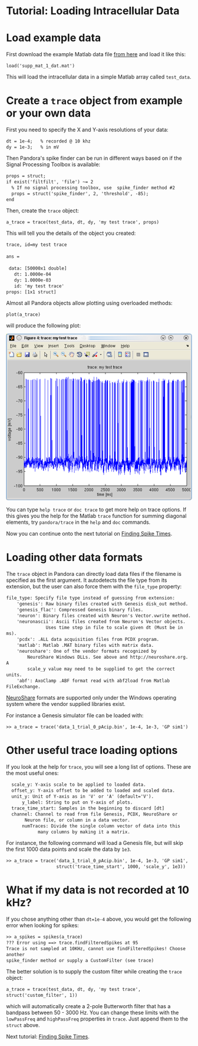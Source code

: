 # Tutorial: Loading Intracellular Data

# Load example data
First download the example Matlab data file [from here](doc/tutorials/incf/file "supp_mat_1_dat.mat") and load it like this:

    load('supp_mat_1_dat.mat')

This will load the intracellular data in a simple Matlab array called `test_data`.

# Create a `trace` object from example or your own data

First you need to specify the X and Y-axis resolutions of your data:

    dt = 1e-4;   % recorded @ 10 khz
    dy = 1e-3;   % in mV

Then Pandora's spike finder can be run in different ways based on if the Signal Processing Toolbox is available:

    props = struct;
    if exist('filtfilt', 'file') ~= 2
      % If no signal processing toolbox, use  spike_finder method #2
      props = struct('spike_finder', 2, 'threshold', -85);
    end

Then, create the `trace` object:

    a_trace = trace(test_data, dt, dy, 'my test trace', props)

This will tell you the details of the object you created:

    trace, id=my test trace

    ans = 

     data: [50000x1 double]
       dt: 1.0000e-04
       dy: 1.0000e-03
       id: 'my test trace'
    props: [1x1 struct]

Almost all Pandora objects allow plotting using overloaded methods:

    plot(a_trace)

will produce the following plot:

![trace plot](screenshot-trace-plot.png)

You can type `help trace` or `doc trace` to get more help on trace options. If this gives you the help for the Matlab `trace` function for summing diagonal elements, try `pandora/trace` in the `help` and `doc` commands.

Now you can continue onto the next tutorial on [Finding Spike Times](finding-spikes-incf.markdown).

# Loading other data formats

The `trace` object in Pandora can directly load data files if the filename is specified as the first argument. It autodetects the file type from its extension, but the user can also force them with the `file_type` property:

    file_type: Specify file type instead of guessing from extension:
 		'genesis': Raw binary files created with Genesis disk_out method.
 		'genesis_flac': Compressed Genesis binary files.
 		'neuron': Binary files created with Neuron's Vector.vwrite method.
 		'neuronascii': Ascii files created from Neuron's Vector objects. 
 			       Uses time step in file to scale given dt (Must be in ms).
 		'pcdx': .ALL data acquisition files from PCDX program.
 		'matlab': Matlab .MAT binary files with matrix data.
 		'neuroshare': One of the vendor formats recognized by
 			NeuroShare Windows DLLs. See above and http://neuroshare.org. A
 			scale_y value may need to be supplied to get the correct units.
 		'abf': AxoClamp .ABF format read with abf2load from Matlab FileExchange.

[NeuroShare](http://neuroshare.org) formats are supported only under the Windows operating system where the vendor supplied libraries exist.

For instance a Genesis simulator file can be loaded with:

    >> a_trace = trace('data_1_trial_0_pAcip.bin', 1e-4, 1e-3, 'GP sim1')

# Other useful trace loading options

If you look at the help for `trace`, you will see a long list of options. These are the most useful ones:

 	  scale_y: Y-axis scale to be applied to loaded data.
 	  offset_y: Y-axis offset to be added to loaded and scaled data.
 	  unit_y: Unit of Y-axis as in 'V' or 'A' (default='V').
          y_label: String to put on Y-axis of plots.
 	  trace_time_start: Samples in the beginning to discard [dt]
 	  channel: Channel to read from file Genesis, PCDX, NeuroShare or
 	  	   Neuron file, or column in a data vector.
          numTraces: Divide the single column vector of data into this
          		many columns by making it a matrix.

For instance, the following command will load a Genesis file, but will skip the first 1000 data points and scale the data by `1e3`.

    >> a_trace = trace('data_1_trial_0_pAcip.bin', 1e-4, 1e-3, 'GP sim1', 
                       struct('trace_time_start', 1000, 'scale_y', 1e3))

# What if my data is not recorded at 10 kHz?

If you chose anything other than `dt=1e-4` above, you would get the following error when looking for spikes:

    >> a_spikes = spikes(a_trace)
    ??? Error using ==> trace.findFilteredSpikes at 95
    Trace is not sampled at 10KHz, cannot use findFilteredSpikes! Choose another
    spike_finder method or supply a CustomFilter (see trace)

The better solution is to supply the custom filter while creating the `trace` object:

    a_trace = trace(test_data, dt, dy, 'my test trace', struct('custom_filter', 1))

which will automatically create a 2-pole Butterworth filter that has a bandpass between 50 - 3000 Hz. You can change these limits with the `lowPassFreq` and `highPassFreq` properties in `trace`. Just append them to the `struct` above.

Next tutorial: [Finding Spike Times](intracellular-spike-finding-tutorial).

